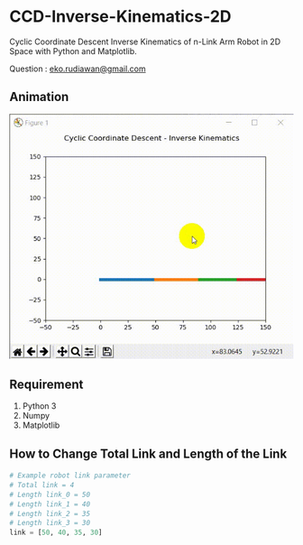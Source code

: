 # CCD-Inverse-Kinematics-2D

Cyclic Coordinate Descent Inverse Kinematics of n-Link Arm Robot in 2D Space with Python and Matplotlib.

Question : eko.rudiawan@gmail.com

## Animation

![CCD Inverse Kinematics](images/animation.gif)

## Requirement

1. Python 3
2. Numpy
3. Matplotlib

## How to Change Total Link and Length of the Link

```python
# Example robot link parameter
# Total link = 4
# Length link_0 = 50
# Length link_1 = 40
# Length link_2 = 35
# Length link_3 = 30
link = [50, 40, 35, 30]
```
